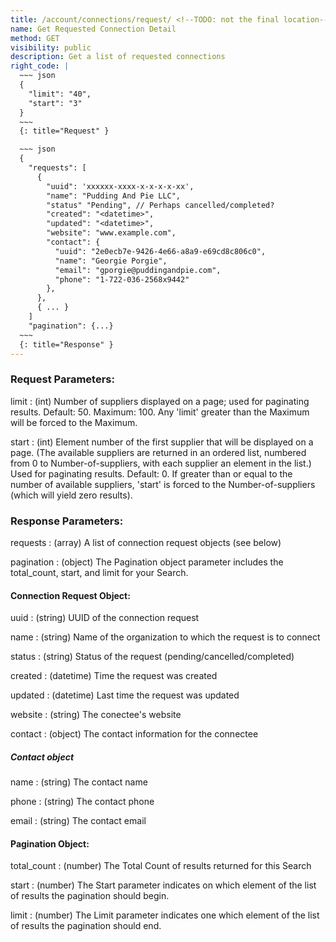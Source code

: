 ```yaml
---
title: /account/connections/request/ <!--TODO: not the final location-->
name: Get Requested Connection Detail
method: GET
visibility: public
description: Get a list of requested connections
right_code: |
  ~~~ json
  {
    "limit": "40",
    "start": "3"
  }
  ~~~
  {: title="Request" }

  ~~~ json
  {
    "requests": [
      {
        "uuid": 'xxxxxx-xxxx-x-x-x-x-xx',
        "name": "Pudding And Pie LLC",
        "status" "Pending", // Perhaps cancelled/completed?
        "created": "<datetime>",
        "updated": "<datetime>",
        "website": "www.example.com",
        "contact": {
          "uuid": "2e0ecb7e-9426-4e66-a8a9-e69cd8c806c0",
          "name": "Georgie Porgie",
          "email": "gporgie@puddingandpie.com",
          "phone": "1-722-036-2568x9442"
        },
      },
      { ... }
    ]
    "pagination": {...}
  ~~~
  {: title="Response" }
---
```


### Request Parameters:

limit
: (int) Number of suppliers displayed on a page; used for paginating results. Default: 50. Maximum: 100. Any 'limit' greater than the Maximum will be forced to the Maximum.

start
: (int) Element number of the first supplier that will be displayed on a page. (The available suppliers are returned in an ordered list, numbered from 0 to Number-of-suppliers, with each supplier an element in the list.) Used for paginating results. Default: 0. If greater than or equal to the number of available suppliers, 'start' is forced to the Number-of-suppliers (which will yield zero results).

### Response Parameters:

requests
: (array) A list of connection request objects (see below)

pagination
: (object) The Pagination object parameter includes the total_count, start, and limit for your Search.


#### Connection Request Object:

uuid
: (string) UUID of the connection request

name
: (string) Name of the organization to which the request is to connect

status
: (string) Status of the request (pending/cancelled/completed)

created
: (datetime) Time the request was created

updated
: (datetime) Last time the request was updated

website
: (string) The conectee's website

contact
: (object) The contact information for the connectee


<!-- TODO: turn this block into: {% include objects/contact.md %} -->
##### Contact object

name
: (string) The contact name

phone
: (string) The contact phone

email
: (string) The contact email

<!-- TODO: turn this block into: {% include objects/pagination.md %} -->
#### Pagination Object:

total_count
: (number) The Total Count of results returned for this Search

start
: (number) The Start parameter indicates on which element of the list of results the pagination should begin.

limit
: (number) The Limit parameter indicates one which element of the list of results the pagination should end.

